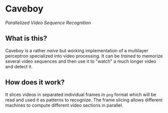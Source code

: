 # Caveboy
*Parallelized Video Sequence Recognition*

## What is this?

Caveboy is a rather *naive* but working implementation of a multilayer perceptron specialized into video processing.
It can be *trained* to memorize several video sequences and then use it to "watch" a much longer video and detect it.

## How does it work?

It slices videos in separated individual frames in `png` format which will be read and used it as patterns to recognize.
The frame slicing allows different machines to compute different video sections in parallel.
